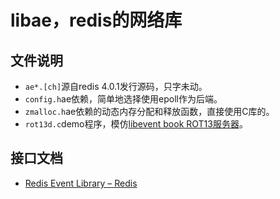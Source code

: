 # libae，redis的网络库

## 文件说明

- `ae*.[ch]`源自redis 4.0.1发行源码，只字未动。
- `config.h`ae依赖，简单地选择使用epoll作为后端。
- `zmalloc.h`ae依赖的动态内存分配和释放函数，直接使用C库的。
- `rot13d.c`demo程序，模仿[libevent book ROT13服务器](http://www.wangafu.net/~nickm/libevent-book/01_intro.html)。

## 接口文档

- [Redis Event Library – Redis](https://redis.io/topics/internals-rediseventlib)